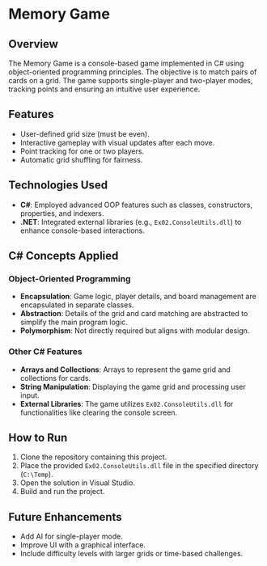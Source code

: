 # Memory Game

## Overview
The Memory Game is a console-based game implemented in C# using object-oriented programming principles. The objective is to match pairs of cards on a grid. The game supports single-player and two-player modes, tracking points and ensuring an intuitive user experience.

## Features
- User-defined grid size (must be even).
- Interactive gameplay with visual updates after each move.
- Point tracking for one or two players.
- Automatic grid shuffling for fairness.

## Technologies Used
- **C#**: Employed advanced OOP features such as classes, constructors, properties, and indexers.
- **.NET**: Integrated external libraries (e.g., `Ex02.ConsoleUtils.dll`) to enhance console-based interactions.

## C# Concepts Applied
### Object-Oriented Programming
- **Encapsulation**: Game logic, player details, and board management are encapsulated in separate classes.
- **Abstraction**: Details of the grid and card matching are abstracted to simplify the main program logic.
- **Polymorphism**: Not directly required but aligns with modular design.

### Other C# Features
- **Arrays and Collections**: Arrays to represent the game grid and collections for cards.
- **String Manipulation**: Displaying the game grid and processing user input.
- **External Libraries**: The game utilizes `Ex02.ConsoleUtils.dll` for functionalities like clearing the console screen.

## How to Run
1. Clone the repository containing this project.
2. Place the provided `Ex02.ConsoleUtils.dll` file in the specified directory (`C:\Temp`).
3. Open the solution in Visual Studio.
4. Build and run the project.

## Future Enhancements
- Add AI for single-player mode.
- Improve UI with a graphical interface.
- Include difficulty levels with larger grids or time-based challenges.
